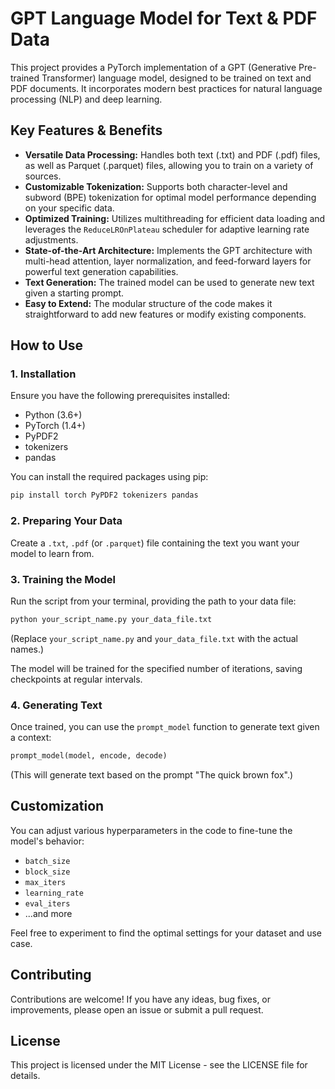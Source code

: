 # GPT Language Model for Text & PDF Data

This project provides a PyTorch implementation of a GPT (Generative Pre-trained Transformer) language model, designed to be trained on text and PDF documents. It incorporates modern best practices for natural language processing (NLP) and deep learning.

## Key Features & Benefits

* **Versatile Data Processing:** Handles both text (.txt) and PDF (.pdf) files, as well as Parquet (.parquet) files, allowing you to train on a variety of sources.
* **Customizable Tokenization:** Supports both character-level and subword (BPE) tokenization for optimal model performance depending on your specific data.
* **Optimized Training:** Utilizes multithreading for efficient data loading and leverages the `ReduceLROnPlateau` scheduler for adaptive learning rate adjustments.
* **State-of-the-Art Architecture:** Implements the GPT architecture with multi-head attention, layer normalization, and feed-forward layers for powerful text generation capabilities.
* **Text Generation:** The trained model can be used to generate new text given a starting prompt.
* **Easy to Extend:** The modular structure of the code makes it straightforward to add new features or modify existing components.

## How to Use

### 1. Installation

Ensure you have the following prerequisites installed:

* Python (3.6+)
* PyTorch (1.4+)
* PyPDF2
* tokenizers
* pandas

You can install the required packages using pip:

```bash
pip install torch PyPDF2 tokenizers pandas
```
### 2. Preparing Your Data

Create a `.txt`, `.pdf` (or `.parquet`) file containing the text you want your model to learn from. 

### 3. Training the Model

Run the script from your terminal, providing the path to your data file:

```bash
python your_script_name.py your_data_file.txt
```
(Replace `your_script_name.py` and `your_data_file.txt` with the actual names.)

The model will be trained for the specified number of iterations, saving checkpoints at regular intervals.

### 4. Generating Text

Once trained, you can use the `prompt_model` function to generate text given a context:

```python
prompt_model(model, encode, decode)
```
(This will generate text based on the prompt "The quick brown fox".)


## Customization

You can adjust various hyperparameters in the code to fine-tune the model's behavior:

* `batch_size`
* `block_size`
* `max_iters`
* `learning_rate`
* `eval_iters`
* ...and more

Feel free to experiment to find the optimal settings for your dataset and use case.

## Contributing

Contributions are welcome! If you have any ideas, bug fixes, or improvements, please open an issue or submit a pull request.

## License

This project is licensed under the MIT License - see the LICENSE file for details.
